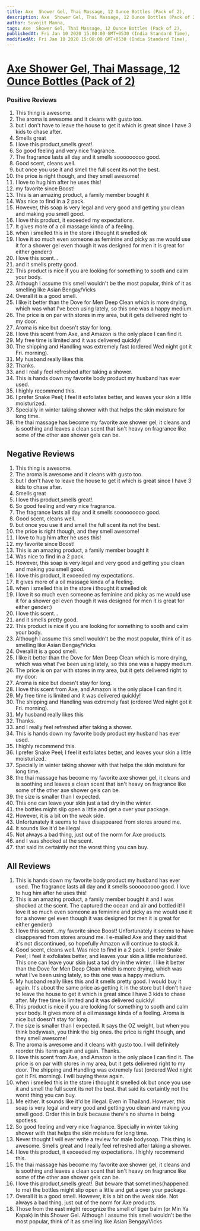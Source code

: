 ```yaml
---
title: Axe  Shower Gel, Thai Massage, 12 Ounce Bottles (Pack of 2),
description: Axe  Shower Gel, Thai Massage, 12 Ounce Bottles (Pack of 2),
author: Suvojit Manna,
tags: Axe  Shower Gel, Thai Massage, 12 Ounce Bottles (Pack of 2),
publishedAt: Fri Jan 10 2020 15:00:00 GMT+0530 (India Standard Time),
modifiedAt: Fri Jan 10 2020 15:00:00 GMT+0530 (India Standard Time),
---
```


# [Axe  Shower Gel, Thai Massage, 12 Ounce Bottles (Pack of 2)](https://products.checkmycream.com/products/Axe-Shower-Gel-Thai-Massage-12-Ounce-Bottles-(Pack-of-2).html)

### Positive Reviews

<ol>
      <li>This thing is awesome.</li>
      <li>The aroma is awesome and it cleans with gusto too.</li>
      <li>but I don&#x27;t have to leave the house to get it which is great since I have 3 kids to chase after.</li>
      <li>Smells great</li>
      <li>I love this product,smells great!.</li>
      <li>So good feeling and very nice fragrance.  </li>
      <li>The fragrance lasts all day and it smells sooooooooo good.</li>
      <li>Good scent, cleans well.  </li>
      <li>but once you use it and smell the full scent its not the best.</li>
      <li>the price is right though, and they smell awesome!</li>
      <li>I love to hug him after he uses this!</li>
      <li>my favorite since Boost!  </li>
      <li>This is an amazing product, a family member bought it</li>
      <li>Was nice to find in a 2 pack.  </li>
      <li>However, this soap is very legal and very good and getting you clean and making you smell good.  </li>
      <li>I love this product, it exceeded my expectations.</li>
      <li>It gives more of a oil massage kinda of a feeling.  </li>
      <li>when i smelled this in the store i thought it smelled ok</li>
      <li>I love it so much even someone as feminine and picky as me would use it for a shower gel even though it was designed for men it is great for either gender:)</li>
      <li>I love this scent...</li>
      <li>and it smells pretty good.</li>
      <li>This product is nice if you are looking for something to sooth and calm your body.  </li>
      <li>Although I assume this smell wouldn&#x27;t be the most popular, think of it as smelling like Asian Bengay/Vicks</li>
      <li>Overall it is a good smell.</li>
      <li>I like it better than the Dove for Men Deep Clean which is more drying, which was what I&#x27;ve been using lately, so this one was a happy medium.</li>
      <li>The price is on par with stores in my area, but it gets delivered right to my door.</li>
      <li>Aroma is nice but doesn&#x27;t stay for long.</li>
      <li>I love this scent from Axe, and Amazon is the only place I can find it.</li>
      <li>My free time is limited and it was delivered quickly!</li>
      <li>The shipping and Handling was extremely fast (ordered Wed night got it Fri. morning).</li>
      <li>My husband really likes this</li>
      <li>Thanks.</li>
      <li>and I really feel refreshed after taking a shower.</li>
      <li>This is hands down my favorite body product my husband has ever used.</li>
      <li>I highly recommend this.</li>
      <li>I prefer Snake Peel; I feel it exfoliates better, and leaves your skin a little moisturized.  </li>
      <li>Specially in winter taking shower with that helps the skin moisture for long time.</li>
      <li>the thai massage has become my favorite axe shower gel, it cleans and is soothing and leaves a clean scent that isn&#x27;t heavy on fragrance like some of the other axe shower gels can be.</li>
</ol>


<h2>Negative Reviews</h2>
<ol>
<li> This thing is awesome.</li>
<li> The aroma is awesome and it cleans with gusto too.</li>
<li> but I don&#x27;t have to leave the house to get it which is great since I have 3 kids to chase after.</li>
<li> Smells great</li>
<li> I love this product,smells great!.</li>
<li> So good feeling and very nice fragrance.  </li>
<li> The fragrance lasts all day and it smells sooooooooo good.</li>
<li> Good scent, cleans well.  </li>
<li> but once you use it and smell the full scent its not the best.</li>
<li> the price is right though, and they smell awesome!</li>
<li> I love to hug him after he uses this!</li>
<li> my favorite since Boost!  </li>
<li> This is an amazing product, a family member bought it</li>
<li> Was nice to find in a 2 pack.  </li>
<li> However, this soap is very legal and very good and getting you clean and making you smell good.  </li>
<li> I love this product, it exceeded my expectations.</li>
<li> It gives more of a oil massage kinda of a feeling.  </li>
<li> when i smelled this in the store i thought it smelled ok</li>
<li> I love it so much even someone as feminine and picky as me would use it for a shower gel even though it was designed for men it is great for either gender:)</li>
<li> I love this scent...</li>
<li> and it smells pretty good.</li>
<li> This product is nice if you are looking for something to sooth and calm your body.  </li>
<li> Although I assume this smell wouldn&#x27;t be the most popular, think of it as smelling like Asian Bengay/Vicks</li>
<li> Overall it is a good smell.</li>
<li> I like it better than the Dove for Men Deep Clean which is more drying, which was what I&#x27;ve been using lately, so this one was a happy medium.</li>
<li> The price is on par with stores in my area, but it gets delivered right to my door.</li>
<li> Aroma is nice but doesn&#x27;t stay for long.</li>
<li> I love this scent from Axe, and Amazon is the only place I can find it.</li>
<li> My free time is limited and it was delivered quickly!</li>
<li> The shipping and Handling was extremely fast (ordered Wed night got it Fri. morning).</li>
<li> My husband really likes this</li>
<li> Thanks.</li>
<li> and I really feel refreshed after taking a shower.</li>
<li> This is hands down my favorite body product my husband has ever used.</li>
<li> I highly recommend this.</li>
<li> I prefer Snake Peel; I feel it exfoliates better, and leaves your skin a little moisturized.  </li>
<li> Specially in winter taking shower with that helps the skin moisture for long time.</li>
<li> the thai massage has become my favorite axe shower gel, it cleans and is soothing and leaves a clean scent that isn&#x27;t heavy on fragrance like some of the other axe shower gels can be.</li>
<li> the size is smaller than I expected.</li>
<li> This one can leave your skin just a tad dry in the winter.  </li>
<li> the bottles might slip open a little and get a over your package.</li>
<li> However, it is a bit on the weak side.</li>
<li> Unfortunately it seems to have disappeared from stores around me.  </li>
<li> It sounds like it&#x27;d be illegal.  </li>
<li> Not always a bad thing, just out of the norm for Axe products.</li>
<li> and I was shocked at the scent.</li>
<li> that said its certaintly not the worst thing you can buy.</li>
</ol>

<h2>All Reviews</h2>

<ol>
    <li> This is hands down my favorite body product my husband has ever used. The fragrance lasts all day and it smells sooooooooo good. I love to hug him after he uses this!</li>
    <li> This is an amazing product, a family member bought it and I was shocked at the scent. The captured the ocean and air and bottled it! I love it so much even someone as feminine and picky as me would use it for a shower gel even though it was designed for men it is great for either gender:)</li>
    <li> I love this scent...my favorite since Boost!  Unfortunately it seems to have disappeared from stores around me.  I e-mailed Axe and they said that it&#x27;s not discontinued, so hopefully Amazon will continue to stock it.</li>
    <li> Good scent, cleans well.  Was nice to find in a 2 pack.  I prefer Snake Peel; I feel it exfoliates better, and leaves your skin a little moisturized.  This one can leave your skin just a tad dry in the winter.  I like it better than the Dove for Men Deep Clean which is more drying, which was what I&#x27;ve been using lately, so this one was a happy medium.</li>
    <li> My husband really likes this and it smells pretty good. I would buy it again. It&#x27;s about the same price as getting it in the store but I don&#x27;t have to leave the house to get it which is great since I have 3 kids to chase after. My free time is limited and it was delivered quickly!</li>
    <li> This product is nice if you are looking for something to sooth and calm your body.  It gives more of a oil massage kinda of a feeling.  Aroma is nice but doesn&#x27;t stay for long.</li>
    <li> the size is smaller than I expected. It says the OZ weight, but when you think bodywash, you think the big ones. the price is right though, and they smell awesome!</li>
    <li> The aroma is awesome and it cleans with gusto too. I will definitely reorder this iterm again and again. Thanks.</li>
    <li> I love this scent from Axe, and Amazon is the only place I can find it. The price is on par with stores in my area, but it gets delivered right to my door. The shipping and Handling was extremely fast (ordered Wed night got it Fri. morning). I will buying these again.</li>
    <li> when i smelled this in the store i thought it smelled ok but once you use it and smell the full scent its not the best. that said its certaintly not the worst thing you can buy.</li>
    <li> Me either.  It sounds like it&#x27;d be illegal.  Even in Thailand.  However, this soap is very legal and very good and getting you clean and making you smell good.  Order this in bulk because there&#x27;s no shame in being spotless.</li>
    <li> So good feeling and very nice fragrance.  Specially in winter taking shower with that helps the skin moisture for long time.</li>
    <li> Never thought I will ever write a review for male bodysoap. This thing is awesome. Smells great and I really feel refreshed after taking a shower.</li>
    <li> I love this product, it exceeded my expectations. I highly recommend this.</li>
    <li> the thai massage has become my favorite axe shower gel, it cleans and is soothing and leaves a clean scent that isn&#x27;t heavy on fragrance like some of the other axe shower gels can be.</li>
    <li> I love this product,smells great!. But beware that sometimes(happened to me) the bottles might slip open a little and get a over your package.</li>
    <li> Overall it is a good smell. However, it is a bit on the weak side. Not always a bad thing, just out of the norm for Axe products.</li>
    <li> Those from the east might recognize the smell of tiger balm (or Min Ya Kapak) in this Shower Gel. Although I assume this smell wouldn&#x27;t be the most popular, think of it as smelling like Asian Bengay/Vicks</li>
</ol>




